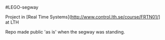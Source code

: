 #LEGO-segway

Project in [Real Time Systems](http://www.control.lth.se/course/FRTN01/] at LTH

Repo made public 'as is' when the segway was standing.
